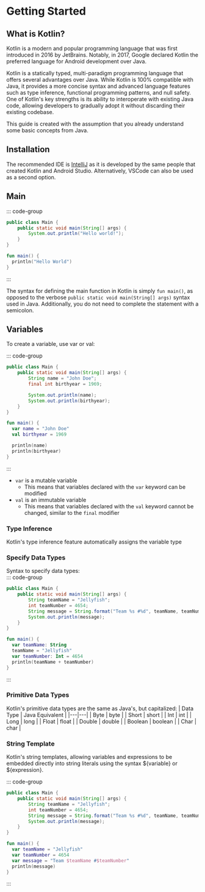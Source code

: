 # Getting Started

## What is Kotlin?

Kotlin is a modern and popular programming language that was first introduced in 2016 by JetBrains. Notably, in 2017, Google declared Kotlin the preferred language for Android development over Java.

Kotlin is a statically typed, multi-paradigm programming language that offers several advantages over Java. While Kotlin is 100% compatible with Java, it provides a more concise syntax and advanced language features such as type inference, functional programming patterns, and null safety. One of Kotlin's key strengths is its ability to interoperate with existing Java code, allowing developers to gradually adopt it without discarding their existing codebase.

This guide is created with the assumption that you already understand some basic concepts from Java.

## Installation

The recommended IDE is [IntelliJ](https://www.jetbrains.com/idea/download/) as it is developed by the same people that created Kotlin and Android Studio. Alternatively, VSCode can also be used as a second option.

## Main

::: code-group

```java [Java]
public class Main {
	public static void main(String[] args) {
		System.out.println("Hello world!");
	}
}
```

```kotlin [Kotlin]
fun main() {
  println("Hello World")
}
```
:::

The syntax for defining the main function in Kotlin is simply `fun main()`, as opposed to the verbose `public static void main(String[] args)` syntax used in Java. Additionally, you do not need to complete the statement with a semicolon. 

## Variables

To create a variable, use var or val:

::: code-group

```java [Java]
public class Main {
	public static void main(String[] args) {
		String name = "John Doe";
        final int birthyear = 1969;

        System.out.println(name);
        System.out.println(birthyear);
	}
}
```

```kotlin [Kotlin]
fun main() {
  var name = "John Doe"
  val birthyear = 1969

  println(name)
  println(birthyear)
}
```
:::

- `var` is a mutable variable
  - This means that variables declared with the `var` keyword can be modified
- `val` is an immutable variable
  - This means that variables declared with the `val` keyword cannot be changed, similar to the `final` modifier

### Type Inference

Kotlin's type inference feature automatically assigns the variable type

### Specify Data Types

Syntax to specify data types:  
::: code-group

```java [Java]
public class Main {
    public static void main(String[] args) {
        String teamName = "Jellyfish";
        int teamNumber = 4654;
        String message = String.format("Team %s #%d", teamName, teamNumber);
        System.out.println(message);
    }
}
```

```kotlin [Kotlin]
fun main() {
  var teamName: String
  teamName = "Jellyfish"
  var teamNumber: Int = 4654
  println(teamName + teamNumber)
}
```
:::

### Primitive Data Types

Kotlin's primitive data types are the same as Java's, but capitalized:
| Data Type | Java Equivalent |
|---|---|
| Byte | byte |
| Short | short |
| Int | int |
| Long | long |
| Float | float |
| Double | double |
| Boolean | boolean |
| Char | char |

### String Template

Kotlin's string templates, allowing variables and expressions to be embedded directly into string literals using the syntax ${variable} or ${expression}.

::: code-group

```java [Java]
public class Main {
    public static void main(String[] args) {
        String teamName = "Jellyfish";
        int teamNumber = 4654;
        String message = String.format("Team %s #%d", teamName, teamNumber);
        System.out.println(message);
    }
}
```

```kotlin [Kotlin]
fun main() {
  var teamName = "Jellyfish"
  var teamNumber = 4654
  var message = "Team $teamName #$teamNumber"
  println(message)
}
```
:::